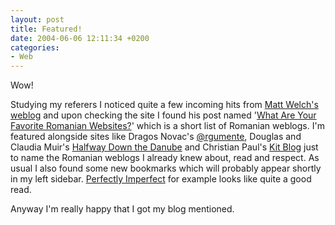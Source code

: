 ```yaml
---
layout: post
title: Featured!
date: 2004-06-06 12:11:34 +0200
categories:
- Web
---
```

Wow!

Studying my referers I noticed quite a few incoming hits from <a href="http://mattwelch.com/warblog.html">Matt Welch's weblog</a> and upon checking the site I found his post named '<a title="What Are Your Favorite Romanian Websites?" href="http://www.mattwelch.com/archives/week_2004_05_30.html#2655">What Are Your Favorite Romanian Websites?</a>' which is a short list of Romanian weblogs. I'm featured alongside sites like Dragos Novac's <a href="http://www.argumente.ro">@rgumente</a>, Douglas and Claudia Muir's <a href="http://www.bookcase.com/~claudia/mt/">Halfway Down the Danube</a> and Christian Paul's <a href="http://homepage.mac.com/cpaul/iblog/index.html">Kit Blog</a> just to name the Romanian weblogs I already knew about, read and respect. As usual I also found some new bookmarks which will probably appear shortly in my left sidebar. <a href="http://perfectlyimperfect.blogspot.com/">Perfectly Imperfect</a> for example looks like quite a good read.

Anyway I'm really happy that I got my blog mentioned.

